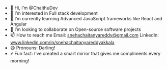 - 👋 Hi, I’m @ChaithuDev
- 👀 I’m interested in Full stack development
- 🌱 I’m currently learning Advanced JavaScript frameworks like React and Angular
- 💞️ I’m looking to collaborate on Open-source software projects
- 📫 How to reach me  Email: snehachaitanyareddy@gmail.com
                       LinkedIn: www.linkedin.com/in/snehachaitanyareddyakkala
- 😄 Pronouns: Darling!
- ⚡ Fun fact: I’ve created a smart mirror that gives me compliments every morning!

<!---
ChaithuDev/ChaithuDev is a ✨ special ✨ repository because its `README.md` (this file) appears on your GitHub profile.
You can click the Preview link to take a look at your changes.
--->
